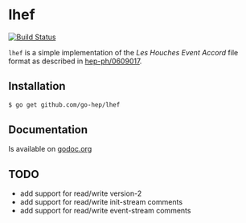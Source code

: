lhef
====

[![Build Status](https://drone.io/drone/lhef/status.png)](https://drone.io/drone/lhef/latest)

``lhef`` is a simple implementation of the _Les Houches Event Accord_
file format as described in [hep-ph/0609017](http://arxiv.org/abs/hep-ph/0609017v1).

## Installation

```sh
$ go get github.com/go-hep/lhef
```


## Documentation

Is available on [godoc.org](http://godoc.org/github.com/go-hep/lhef)


## TODO

- add support for read/write version-2
- add support for read/write init-stream comments
- add support for read/write event-stream comments
